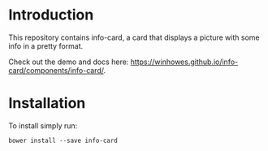 # Introduction

This repository contains info-card, a card that displays a picture with some info in a pretty format.

Check out the demo and docs here: https://winhowes.github.io/info-card/components/info-card/.

# Installation
To install simply run:
```
bower install --save info-card
```
